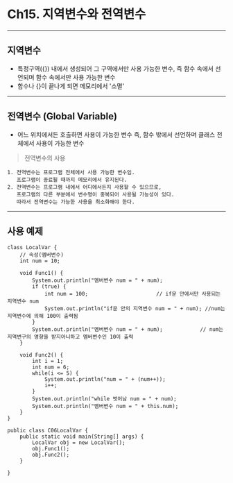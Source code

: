 # Ch15. 지역변수와 전역변수
---
지역변수
---
- 특정구역({}) 내에서 생성되어 그 구역에서만 사용 가능한 변수, 즉 함수 속에서 선언되며 함수 속에서만 사용 가능한 변수
- 함수나 {}이 끝나게 되면 메모리에서 '소멸'
---
전역변수 (Global Variable)
---
- 어느 위치에서든 호출하면 사용이 가능한 변수 즉, 함수 밖에서 선언하며 클래스 전체에서 사용이 가능한 변수
> 전역변수의 사용<br>
```
1. 전역변수는 프로그램 전체에서 사용 가능한 변수임.
   프로그램이 종료될 때까지 메모리에서 유지된다.
2. 전역변수는 프로그램 내에서 어디에서든지 사용할 수 있으므로,
   프로그램의 다른 부분에서 변수명이 중복되어 사용될 가능성이 있다.
   따라서 전역변수는 가능한 사용을 최소화해야 한다.
```
--- 
사용 예제
---
```
class LocalVar {
	// 속성(멤버변수)
	int num = 10;
	
	void Func1() {
		System.out.println("멤버변수 num = " + num);
		if (true) {
			int num = 100; 						// if문 안에서만 사용되는 지역변수 num
			System.out.println("if문 안의 지역변수 num = " + num);	//num는 지역변수에 의해 100이 출력됨
		}
		System.out.println("멤버변수 num = " + num);			// num는 지역변구의 영향을 받지아니하고 멤버변수인 10이 출력
	}
	
	void Func2() {
		int i = 1;
		int num = 6;
		while(i <= 5) {
			System.out.println("num = " + (num++));
			i++;
		}
		System.out.println("while 벗어남 num = " + num);
		System.out.println("멤버변수 num = " + this.num);
	}
}

public class C06LocalVar {
	public static void main(String[] args) {
		LocalVar obj = new LocalVar();
		obj.Func1();
		obj.Func2();
	}

}
